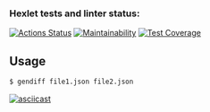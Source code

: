 ### Hexlet tests and linter status:
[![Actions Status](https://github.com/anatolyburtsev/frontend-project-lvl2/workflows/hexlet-check/badge.svg)](https://github.com/anatolyburtsev/frontend-project-lvl2/actions)
[![Maintainability](https://api.codeclimate.com/v1/badges/0f59942315935c352ae2/maintainability)](https://codeclimate.com/github/anatolyburtsev/frontend-project-lvl2/maintainability)
[![Test Coverage](https://api.codeclimate.com/v1/badges/0f59942315935c352ae2/test_coverage)](https://codeclimate.com/github/anatolyburtsev/frontend-project-lvl2/test_coverage)

## Usage
```sh
$ gendiff file1.json file2.json
```
[![asciicast](https://asciinema.org/a/nsTaEY4ZLq1wu9iKAZGgrrEYn.svg)](https://asciinema.org/a/nsTaEY4ZLq1wu9iKAZGgrrEYn)
